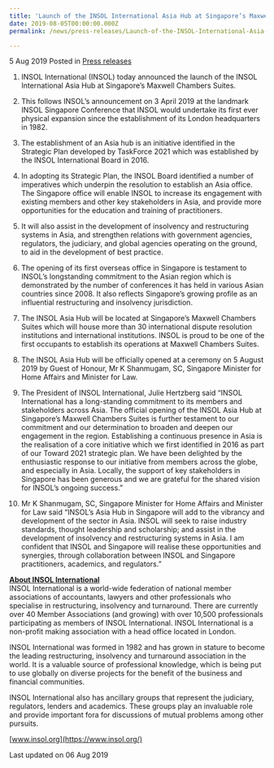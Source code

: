```yaml
---
title: 'Launch of the INSOL International Asia Hub at Singapore’s Maxwell Chambers Suites'
date: 2019-08-05T00:00:00.000Z
permalink: /news/press-releases/Launch-of-the-INSOL-International-Asia-Hub-at-Singapore-Maxwell-Chambers-Suites

---
```



5 Aug 2019 Posted in [Press releases](/news/press-releases)

1. INSOL International (INSOL) today announced the launch of the INSOL International Asia Hub at Singapore’s Maxwell Chambers Suites.
 
2. This follows INSOL’s announcement on 3 April 2019 at the landmark INSOL Singapore Conference that INSOL would undertake its first ever physical expansion since the establishment of its London headquarters in 1982.
 
3. The establishment of an Asia hub is an initiative identified in the Strategic Plan developed by TaskForce 2021 which was established by the INSOL International Board in 2016.
 
4. In adopting its Strategic Plan, the INSOL Board identified a number of imperatives which underpin the resolution to establish an Asia office. The Singapore office will enable INSOL to increase its engagement with existing members and other key stakeholders in Asia, and provide more opportunities for the education and training of practitioners.
 
5. It will also assist in the development of insolvency and restructuring systems in Asia, and strengthen relations with government agencies, regulators, the judiciary, and global agencies operating on the ground, to aid in the development of best practice.
 
6. The opening of its first overseas office in Singapore is testament to INSOL’s longstanding commitment to the Asian region which is demonstrated by the number of conferences it has held in various Asian countries since 2008. It also reflects Singapore’s growing profile as an influential restructuring and insolvency jurisdiction.
 
7. The INSOL Asia Hub will be located at Singapore’s Maxwell Chambers Suites which will house more than 30 international dispute resolution institutions and international institutions. INSOL is proud to be one of the first occupants to establish its operations at Maxwell Chambers Suites.
 
8. The INSOL Asia Hub will be officially opened at a ceremony on 5 August 2019 by Guest of Honour, Mr K Shanmugam, SC, Singapore Minister for Home Affairs and Minister for Law.
 
9. The President of INSOL International, Julie Hertzberg said “INSOL International has a long-standing commitment to its members and stakeholders across Asia. The official opening of the INSOL Asia Hub at Singapore’s Maxwell Chambers Suites is further testament to our commitment and our determination to broaden and deepen our engagement in the region. Establishing a continuous presence in Asia is the realisation of a core initiative which we first identified in 2016 as part of our Toward 2021 strategic plan. We have been delighted by the enthusiastic response to our initiative from members across the globe, and especially in Asia. Locally, the support of key stakeholders in Singapore has been generous and we are grateful for the shared vision for INSOL’s ongoing success.”
 
10. Mr K Shanmugam, SC, Singapore Minister for Home Affairs and Minister for Law said “INSOL’s Asia Hub in Singapore will add to the vibrancy and development of the sector in Asia. INSOL will seek to raise industry standards, thought leadership and scholarship; and assist in the development of insolvency and restructuring systems in Asia. I am confident that INSOL and Singapore will realise these opportunities and synergies, through collaboration between INSOL and Singapore practitioners, academics, and regulators.” 
 
**<u>About INSOL International</u>**  
INSOL International is a world-wide federation of national member associations of accountants, lawyers and other professionals who specialise in restructuring, insolvency and turnaround. There are currently over 40 Member Associations (and growing) with over 10,500 professionals participating as members of INSOL International. INSOL International is a non-profit making association with a head office located in London.
 
INSOL International was formed in 1982 and has grown in stature to become the leading restructuring, insolvency and turnaround association in the world.  It is a valuable source of professional knowledge, which is being put to use globally on diverse projects for the benefit of the business and financial communities.
 
INSOL International also has ancillary groups that represent the judiciary, regulators, lenders and academics.  These groups play an invaluable role and provide important fora for discussions of mutual problems among other pursuits.

[www.insol.org](https://www.insol.org/)


<p class="right-side-updated">Last updated on 06 Aug 2019</p> 
